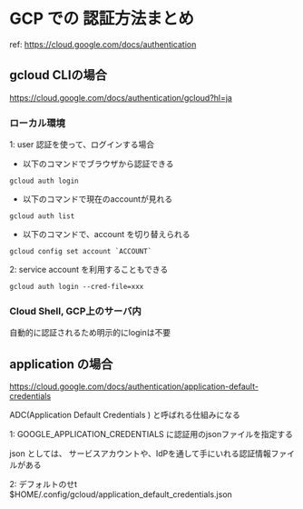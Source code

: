 # GCP での 認証方法まとめ

ref: https://cloud.google.com/docs/authentication

## gcloud CLIの場合

https://cloud.google.com/docs/authentication/gcloud?hl=ja

### ローカル環境
1: user 認証を使って、ログインする場合
- 以下のコマンドでブラウザから認証できる
```
gcloud auth login
```

- 以下のコマンドで現在のaccountが見れる

```
gcloud auth list
```

- 以下のコマンドで、account を切り替えられる

```
gcloud config set account `ACCOUNT`
```

2: service account を利用することもできる

```
gcloud auth login --cred-file=xxx
```

### Cloud Shell, GCP上のサーバ内
自動的に認証されるため明示的にloginは不要


## application の場合

https://cloud.google.com/docs/authentication/application-default-credentials

ADC(Application Default Credentials ) と呼ばれる仕組みになる

1: GOOGLE_APPLICATION_CREDENTIALS に認証用のjsonファイルを指定する

json としては、 サービスアカウントや、IdPを通して手にいれる認証情報ファイルがある

2: デフォルトのせt
$HOME/.config/gcloud/application_default_credentials.json 
<!--stackedit_data:
eyJoaXN0b3J5IjpbMTk0NDkyNDE5LC0xMTIyNTk4ODI0LC01OT
AzNDUxMjZdfQ==
-->